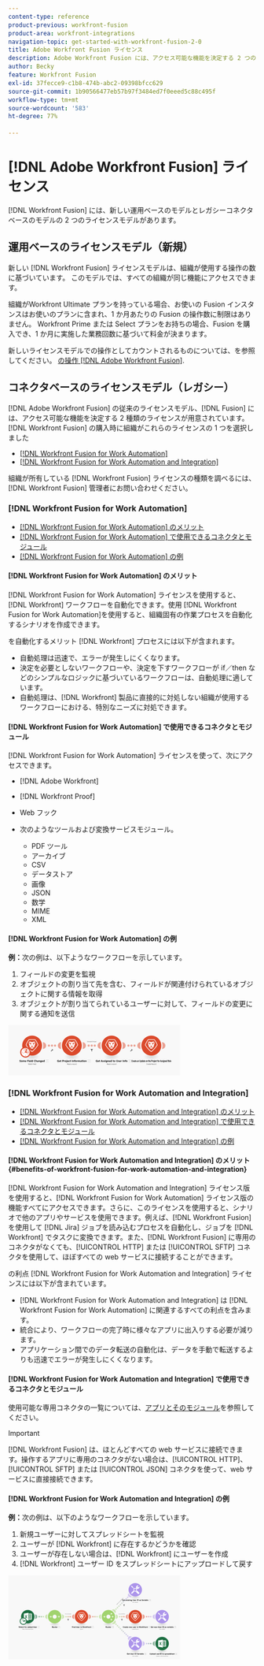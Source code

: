 ```yaml
---
content-type: reference
product-previous: workfront-fusion
product-area: workfront-integrations
navigation-topic: get-started-with-workfront-fusion-2-0
title: Adobe Workfront Fusion ライセンス
description: Adobe Workfront Fusion には、アクセス可能な機能を決定する 2 つの異なるライセンスが用意されています。組織が Workfront Fusion を購入した際に、これらのライセンスの 1 つを選択しました。
author: Becky
feature: Workfront Fusion
exl-id: 37fecce9-c1b8-474b-abc2-09398bfcc629
source-git-commit: 1b90566477eb57b97f3484ed7f0eeed5c88c495f
workflow-type: tm+mt
source-wordcount: '583'
ht-degree: 77%

---
```


# [!DNL Adobe Workfront Fusion] ライセンス

[!DNL Workfront Fusion] には、新しい運用ベースのモデルとレガシーコネクタベースのモデルの 2 つのライセンスモデルがあります。

## 運用ベースのライセンスモデル（新規）

新しい [!DNL Workfront Fusion] ライセンスモデルは、組織が使用する操作の数に基づいています。 このモデルでは、すべての組織が同じ機能にアクセスできます。

組織がWorkfront Ultimate プランを持っている場合、お使いの Fusion インスタンスはお使いのプランに含まれ、1 か月あたりの Fusion の操作数に制限はありません。 Workfront Prime または Select プランをお持ちの場合、Fusion を購入でき、1 か月に実施した業務回数に基づいて料金が決まります。

新しいライセンスモデルでの操作としてカウントされるものについては、を参照してください。 [の操作 [!DNL Adobe Workfront Fusion]](/help/quicksilver/workfront-fusion/get-started/operations-in-workfront-fusion.md).

## コネクタベースのライセンスモデル（レガシー）

[!DNL Adobe Workfront Fusion] の従来のライセンスモデル、[!DNL Fusion] には、アクセス可能な機能を決定する 2 種類のライセンスが用意されています。[!DNL Workfront Fusion] の購入時に組織がこれらのライセンスの 1 つを選択しました

* [[!DNL Workfront Fusion for Work Automation]](#workfront-fusion-for-work-automation)
* [[!DNL Workfront Fusion for Work Automation and Integration]](#workfront-fusion-for-work-automation-and-integration)

組織が所有している [!DNL Workfront Fusion] ライセンスの種類を調べるには、[!DNL Workfront Fusion] 管理者にお問い合わせください。

### [!DNL Workfront Fusion for Work Automation]

* [ [!DNL Workfront Fusion for Work Automation] のメリット](#benefits-of-workfront-fusion-for-work-automation)
* [ [!DNL Workfront Fusion for Work Automation] で使用できるコネクタとモジュール](#connectors-and-modules-available-for-workfront-fusion-for-work-automation)
* [ [!DNL Workfront Fusion for Work Automation] の例](#example-of-workfront-fusion-for-work-automation)

#### [!DNL Workfront Fusion for Work Automation] のメリット

[!DNL Workfront Fusion for Work Automation] ライセンスを使用すると、[!DNL Workfront] ワークフローを自動化できます。使用 [!DNL Workfront Fusion for Work Automation]を使用すると、組織固有の作業プロセスを自動化するシナリオを作成できます。

を自動化するメリット [!DNL Workfront] プロセスには以下が含まれます。

* 自動処理は迅速で、エラーが発生しにくくなります。
* 決定を必要としないワークフローや、決定を下すワークフローが if／then などのシンプルなロジックに基づいているワークフローは、自動処理に適しています。
* 自動処理は、[!DNL Workfront] 製品に直接的に対処しない組織が使用するワークフローにおける、特別なニーズに対処できます。

#### [!DNL Workfront Fusion for Work Automation] で使用できるコネクタとモジュール

[!DNL Workfront Fusion for Work Automation] ライセンスを使って、次にアクセスできます。

* [!DNL Adobe Workfront]
* [!DNL Workfront Proof]
* Web フック
* 次のようなツールおよび変換サービスモジュール。

   * PDF ツール
   * アーカイブ
   * CSV
   * データストア
   * 画像
   * JSON
   * 数学
   * MIME
   * XML

#### [!DNL Workfront Fusion for Work Automation] の例

**例：**&#x200B;次の例は、以下ようなワークフローを示しています。

1. フィールドの変更を監視
1. オブジェクトの割り当て先を含む、フィールドが関連付けられているオブジェクトに関する情報を取得
1. オブジェクトが割り当てられているユーザーに対して、フィールドの変更に関する通知を送信

![](assets/fusion-template-example-350x102.png)

### [!DNL Workfront Fusion for Work Automation and Integration]

* [ [!DNL Workfront Fusion for Work Automation and Integration] のメリット](#benefits-of-workfront-fusion-for-work-automation-and-integration)
* [ [!DNL Workfront Fusion for Work Automation and Integration] で使用できるコネクタとモジュール](#connectors-and-modules-available-for-workfront-fusion-for-work-automation-and-integration)
* [ [!DNL Workfront Fusion for Work Automation and Integration] の例](#example-of-workfront-fusion-for-work-automation-and-integration)

#### [!DNL Workfront Fusion for Work Automation and Integration] のメリット {#benefits-of-workfront-fusion-for-work-automation-and-integration}

[!DNL Workfront Fusion for Work Automation and Integration] ライセンス版を使用すると、[!DNL Workfront Fusion for Work Automation] ライセンス版の機能すべてにアクセスできます。さらに、このライセンスを使用すると、シナリオで他のアプリやサービスを使用できます。例えば、[!DNL Workfront Fusion] を使用して [!DNL Jira] ジョブを読み込むプロセスを自動化し、ジョブを [!DNL Workfront] でタスクに変換できます。また、[!DNL Workfront Fusion] に専用のコネクタがなくても、[!UICONTROL HTTP] または [!UICONTROL SFTP] コネクタを使用して、ほぼすべての web サービスに接続することができます。

の利点 [!DNL Workfront Fusion for Work Automation and Integration] ライセンスには以下が含まれています。

* [!DNL Workfront Fusion for Work Automation and Integration] は [!DNL Workfront Fusion for Work Automation] に関連するすべての利点を含みます。
* 統合により、ワークフローの完了時に様々なアプリに出入りする必要が減ります。
* アプリケーション間でのデータ転送の自動化は、データを手動で転送するよりも迅速でエラーが発生しにくくなります。

#### [!DNL Workfront Fusion for Work Automation and Integration] で使用できるコネクタとモジュール

使用可能な専用コネクタの一覧については、[アプリとそのモジュール](../../workfront-fusion/apps-and-their-modules/apps-and-their-modules.md)を参照してください。

>[!IMPORTANT]
>
>[!DNL Workfront Fusion] は、ほとんどすべての web サービスに接続できます。操作するアプリに専用のコネクタがない場合は、[!UICONTROL HTTP]、[!UICONTROL SFTP] または [!UICONTROL JSON] コネクタを使って、web サービスに直接接続できます。

#### [!DNL Workfront Fusion for Work Automation and Integration] の例

**例：**&#x200B;次の例は、以下のようなワークフローを示しています。

1. 新規ユーザーに対してスプレッドシートを監視
1. ユーザーが [!DNL Workfront] に存在するかどうかを確認
1. ユーザーが存在しない場合は、[!DNL Workfront] にユーザーを作成
1. [!DNL Workfront] ユーザー ID をスプレッドシートにアップロードして戻す

![](assets/fusion-integration-example--350x171.png)
